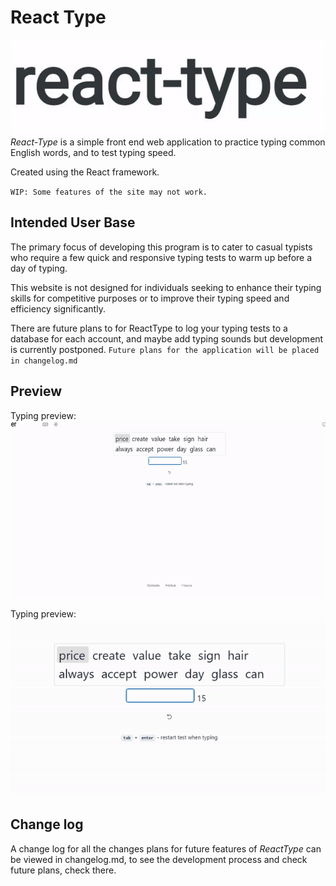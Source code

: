 # React Type

![reactTypeLogo](/assets/logo_gif_1.gif)
_React-Type_ is a simple front end web application to practice typing common English words, and to test typing speed.

Created using the React framework.

`WIP: Some features of the site may not work.`

## Intended User Base

The primary focus of developing this program is to cater to casual typists who require a few quick and responsive typing tests to warm up before a day of typing.

This website is not designed for individuals seeking to enhance their typing skills for competitive purposes or to improve their typing speed and efficiency significantly.

There are future plans to for ReactType to log your typing tests to a database for each account, and maybe add typing sounds but development is currently postponed.
`Future plans for the application will be placed in changelog.md`

## Preview

Typing preview:
![pagePreview](/assets/page_gif_1.gif)

Typing preview:
![typingPreview](/assets/typing_gif_1.gif)

## Change log

A change log for all the changes plans for future features of _ReactType_ can be viewed in changelog.md, to see the development process and check future plans, check there.
